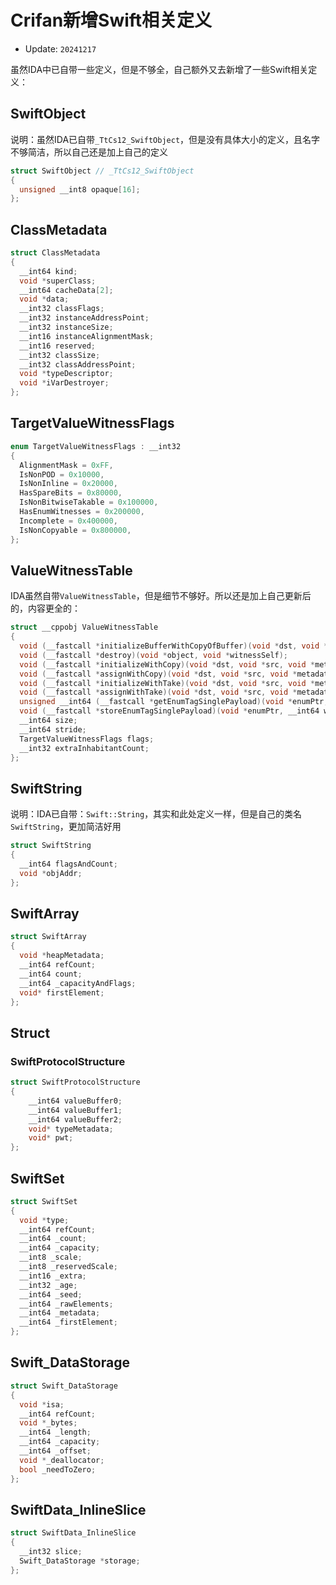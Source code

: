 # Crifan新增Swift相关定义

* Update: `20241217`

虽然IDA中已自带一些定义，但是不够全，自己额外又去新增了一些Swift相关定义：

## SwiftObject

说明：虽然IDA已自带`_TtCs12_SwiftObject`，但是没有具体大小的定义，且名字不够简洁，所以自己还是加上自己的定义

```c
struct SwiftObject // _TtCs12_SwiftObject
{
  unsigned __int8 opaque[16];
};
```

## ClassMetadata

```c
struct ClassMetadata
{
  __int64 kind;
  void *superClass;
  __int64 cacheData[2];
  void *data;
  __int32 classFlags;
  __int32 instanceAddressPoint;
  __int32 instanceSize;
  __int16 instanceAlignmentMask;
  __int16 reserved;
  __int32 classSize;
  __int32 classAddressPoint;
  void *typeDescriptor;
  void *iVarDestroyer;
};
```

## TargetValueWitnessFlags

```c
enum TargetValueWitnessFlags : __int32
{
  AlignmentMask = 0xFF,
  IsNonPOD = 0x10000,
  IsNonInline = 0x20000,
  HasSpareBits = 0x80000,
  IsNonBitwiseTakable = 0x100000,
  HasEnumWitnesses = 0x200000,
  Incomplete = 0x400000,
  IsNonCopyable = 0x800000,
};
```

## ValueWitnessTable

IDA虽然自带`ValueWitnessTable`，但是细节不够好。所以还是加上自己更新后的，内容更全的：

```c
struct __cppobj ValueWitnessTable
{
  void (__fastcall *initializeBufferWithCopyOfBuffer)(void *dst, void *src, void *metadataSelf);
  void (__fastcall *destroy)(void *object, void *witnessSelf);
  void (__fastcall *initializeWithCopy)(void *dst, void *src, void *metadataSelf);
  void (__fastcall *assignWithCopy)(void *dst, void *src, void *metadataSelf);
  void (__fastcall *initializeWithTake)(void *dst, void *src, void *metadataSelf);
  void (__fastcall *assignWithTake)(void *dst, void *src, void *metadataSelf);
  unsigned __int64 (__fastcall *getEnumTagSinglePayload)(void *enumPtr, __int64 emptyCases, void *metadataSelf);
  void (__fastcall *storeEnumTagSinglePayload)(void *enumPtr, __int64 whichCase, void *metadataSelf);
  __int64 size;
  __int64 stride;
  TargetValueWitnessFlags flags;
  __int32 extraInhabitantCount;
};
```

## SwiftString

说明：IDA已自带：`Swift::String`，其实和此处定义一样，但是自己的类名`SwiftString`，更加简洁好用

```c
struct SwiftString
{
  __int64 flagsAndCount;
  void *objAddr;
};
```

## SwiftArray

```c
struct SwiftArray
{
  void *heapMetadata;
  __int64 refCount;
  __int64 count;
  __int64 _capacityAndFlags;
  void* firstElement;
};
```

## Struct

### SwiftProtocolStructure

```c
struct SwiftProtocolStructure
{
    __int64 valueBuffer0;
    __int64 valueBuffer1;
    __int64 valueBuffer2;
    void* typeMetadata;
    void* pwt;
};
```

## SwiftSet

```c
struct SwiftSet
{
  void *type;
  __int64 refCount;
  __int64 _count;
  __int64 _capacity;
  __int8 _scale;
  __int8 _reservedScale;
  __int16 _extra;
  __int32 _age;
  __int64 _seed;
  __int64 _rawElements;
  __int64 _metadata;
  __int64 _firstElement;
};
```

## Swift_DataStorage

```c
struct Swift_DataStorage
{
  void *isa;
  __int64 refCount;
  void *_bytes;
  __int64 _length;
  __int64 _capacity;
  __int64 _offset;
  void *_deallocator;
  bool _needToZero;
};
```

## SwiftData_InlineSlice

```c
struct SwiftData_InlineSlice
{
  __int32 slice;
  Swift_DataStorage *storage;
};
```

